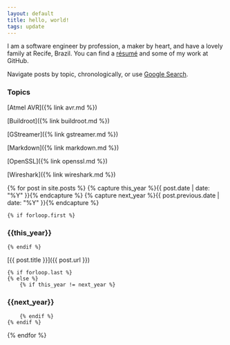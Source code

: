 ```yaml
---
layout: default
title: hello, world!
tags: update
---
```


I am a software engineer by profession, a maker by heart, and have a lovely family at Recife, Brazil. You can find a [résumé](https://github.com/tewarid/resume) and some of my work at GitHub.

Navigate posts by topic, chronologically, or use [Google Search](https://cse.google.com/cse/publicurl?cx=007972243254995935457:as_8bpaffdc).

### Topics

[Atmel AVR]({% link avr.md %})

[Buildroot]({% link buildroot.md %})

[GStreamer]({% link gstreamer.md %})

[Markdown]({% link markdown.md %})

[OpenSSL]({% link openssl.md %})

[Wireshark]({% link wireshark.md %})

{% for post in site.posts  %}
    {% capture this_year %}{{ post.date | date: "%Y" }}{% endcapture %}
    {% capture next_year %}{{ post.previous.date | date: "%Y" }}{% endcapture %}

    {% if forloop.first %}
### {{this_year}}
    {% endif %}

[{{ post.title }}]({{ post.url }})

    {% if forloop.last %}
    {% else %}
        {% if this_year != next_year %}
### {{next_year}}
        {% endif %}
    {% endif %}
{% endfor %}
